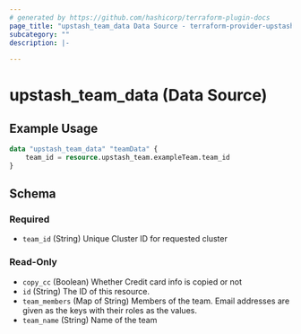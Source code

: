 ```yaml
---
# generated by https://github.com/hashicorp/terraform-plugin-docs
page_title: "upstash_team_data Data Source - terraform-provider-upstash"
subcategory: ""
description: |-
  
---
```


# upstash_team_data (Data Source)



## Example Usage

```terraform
data "upstash_team_data" "teamData" {
    team_id = resource.upstash_team.exampleTeam.team_id
}
```

<!-- schema generated by tfplugindocs -->
## Schema

### Required

- `team_id` (String) Unique Cluster ID for requested cluster

### Read-Only

- `copy_cc` (Boolean) Whether Credit card info is copied or not
- `id` (String) The ID of this resource.
- `team_members` (Map of String) Members of the team. Email addresses are given as the keys with their roles as the values.
- `team_name` (String) Name of the team
